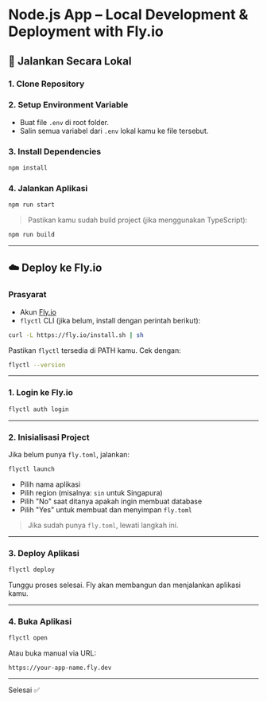 # Node.js App – Local Development & Deployment with Fly.io

## 🚀 Jalankan Secara Lokal

### 1. Clone Repository

### 2. Setup Environment Variable

* Buat file `.env` di root folder.
* Salin semua variabel dari `.env` lokal kamu ke file tersebut.

### 3. Install Dependencies

```bash
npm install
```

### 4. Jalankan Aplikasi

```bash
npm run start
```

> Pastikan kamu sudah build project (jika menggunakan TypeScript):

```bash
npm run build
```

---

## ☁️ Deploy ke Fly.io

### Prasyarat

* Akun [Fly.io](https://fly.io)
* `flyctl` CLI (jika belum, install dengan perintah berikut):

```bash
curl -L https://fly.io/install.sh | sh
```

Pastikan `flyctl` tersedia di PATH kamu. Cek dengan:

```bash
flyctl --version
```

---

### 1. Login ke Fly.io

```bash
flyctl auth login
```

---

### 2. Inisialisasi Project

Jika belum punya `fly.toml`, jalankan:

```bash
flyctl launch
```

* Pilih nama aplikasi
* Pilih region (misalnya: `sin` untuk Singapura)
* Pilih "No" saat ditanya apakah ingin membuat database
* Pilih "Yes" untuk membuat dan menyimpan `fly.toml`

> Jika sudah punya `fly.toml`, lewati langkah ini.

---

### 3. Deploy Aplikasi

```bash
flyctl deploy
```

Tunggu proses selesai. Fly akan membangun dan menjalankan aplikasi kamu.

---

### 4. Buka Aplikasi

```bash
flyctl open
```

Atau buka manual via URL:

```
https://your-app-name.fly.dev
```

---

Selesai ✅
